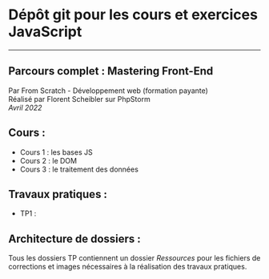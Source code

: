 # Dépôt git pour les cours et exercices JavaScript

***

## Parcours complet : Mastering Front-End

Par From Scratch - Développement web (formation payante)<br>
Réalisé par Florent Scheibler sur PhpStorm <br>
*Avril 2022*

## Cours :
- Cours 1 : les bases JS
- Cours 2 : le DOM
- Cours 3 : le traitement des données

## Travaux pratiques :

- TP1 : 

## Architecture de dossiers :

Tous les dossiers TP contiennent un dossier *Ressources* pour les fichiers de corrections et images
nécessaires à la réalisation des travaux pratiques.